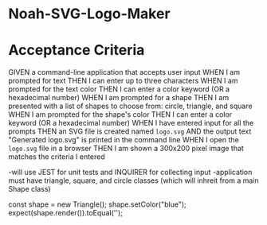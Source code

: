 # Noah-SVG-Logo-Maker

# Acceptance Criteria
GIVEN a command-line application that accepts user input
WHEN I am prompted for text
THEN I can enter up to three characters
WHEN I am prompted for the text color
THEN I can enter a color keyword (OR a hexadecimal number)
WHEN I am prompted for a shape
THEN I am presented with a list of shapes to choose from: circle, triangle, and square
WHEN I am prompted for the shape's color
THEN I can enter a color keyword (OR a hexadecimal number)
WHEN I have entered input for all the prompts
THEN an SVG file is created named `logo.svg`
AND the output text "Generated logo.svg" is printed in the command line
WHEN I open the `logo.svg` file in a browser
THEN I am shown a 300x200 pixel image that matches the criteria I entered

-will use JEST for unit tests and INQUIRER for collecting input
-application must have triangle, square, and circle classes (which will inhreit from a main Shape class)

const shape = new Triangle();
shape.setColor("blue");
expect(shape.render()).toEqual('<polygon points="150, 18 244, 182 56, 182" fill="blue" />');